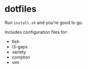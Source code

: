 # dotfiles

Run `install.sh` and you're good to go.

Includes configuration files for:

- fish
- i3-gaps
- variety
- compton
- vim

